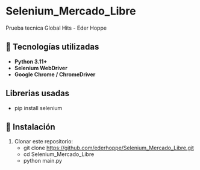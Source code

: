 # Selenium_Mercado_Libre
Prueba tecnica Global Hits - Eder Hoppe

## 🚀 Tecnologías utilizadas
- **Python 3.11+**
- **Selenium WebDriver**
- **Google Chrome / ChromeDriver**

## Librerias usadas
- pip install selenium

## 🧩 Instalación
1. Clonar este repositorio:
   - git clone https://github.com/ederhoppe/Selenium_Mercado_Libre.git
   - cd Selenium_Mercado_Libre
   - python main.py
